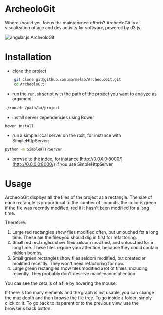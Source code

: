 ArcheoloGit
===========

Where should you focus the maintenance efforts? ArcheoloGit is a visualization of age and dev activity for software, powered by d3.js.

![angular.js ArcheoloGit](http://marmelab.com/ArcheoloGit/angularjs.png)

# Installation

* clone the project

```sh
    git clone git@github.com:marmelab/ArcheoloGit.git
    cd ArcheoloGit
```

* run the `run.sh` script with the path of the project you want to analyze as argument.

```sh
./run.sh /path/to/project
```

* install server dependencies using Bower

```sh
bower install
```

* run a simple local server on the root, for instance with SimpleHttpServer:

```sh
python -m SimpleHTTPServer .
```

* browse to the index, for instance [http://0.0.0.0:8000/](http://0.0.0.0:8000/) if you use SimpleHttpServer

# Usage

ArcheoloGit displays all the files of the project as a rectangle. The size of each rectangle is proportional to the number of commits, the color is green if the file was recently modified, red if it hasn't been modified for a long time.

Therefore:

1. Large red rectangles show files modified often, but untouched for a long time. These are the files you should dig in first for refactoring.
2. Small red rectangles show files seldom modified, and untouched for a long time. These files require your attention, because they could contain hidden bombs.
3. Small green rectangles show files seldom modified, but created or modified recently. They won't need refactoring for now.
4. Large green rectangles show files modified a lot of times, including recently. They probably don't deserve maintenance attention.

You can see the details of a file by hovering the mouse.

If there is too many elements and the graph is not usable, you can change the max depth and then browse the file tree.
To go inside a folder, simply click on it. To go back to its parent or to the previous view, use the browser's back button.

